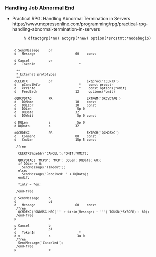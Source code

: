 <h3>Handling Job Abnormal End</h3>
<ul>
<li>Practical RPG: Handling Abnormal Termination in Servers<br />https://www.mcpressonline.com/programming/rpg/practical-rpg-handling-abnormal-termination-in-servers</li>
<code>
     h dftactgrp(*no) actgrp(*new) option(*srcstmt:*nodebugio)
 
     d SendMessage     pr
     d   Message                     60    const

     d Cancel          pr
     d   TokenIn                       *

      **
      * External prototypes
      **
     dCEERTX           pr                  extproc('CEERTX')
     d   pCanclHdlr                    *    const procptr
     d   errInfo                       *    const options(*omit)
     d   FeedBack                    12     options(*omit)

     dQRCVDTAQ         PR                  EXTPGM('QRCVDTAQ')
     d   DQName                      10    const
     d   DQLibr                      10    const
     d   DQLen                        5p 0
     d   DQData                      32
     d   DQWait                       5p 0 const
 
     d DQLen           s              5p 0
     d DQData          s             32
 
     dQCMDEXC          PR                  EXTPGM('QCMDEXC')
     d   Command                     80    const
     d   CmdLen                      15p 5 const

      /free

       CEERTX(%paddr('CANCEL'):*OMIT:*OMIT);

       QRCVDTAQ( 'MCPQ': 'MCP': DQLen: DQData: 60);
       if DQLen = 0;
         SendMessage('Timeout');
       else;
         SendMessage('Received: ' + DQData);
       endif;

       *inlr = *on;

      /end-free

     p SendMessage     b
     d                 pi
     d   Message                     60    const
      /free
       QCMDEXC('SNDMSG MSG(''' + %trim(Message) + ''') TOUSR(*SYSOPR)': 80);
      /end-free
     p                 e

     p Cancel          b
     d                 pi
     d   TokenIn                       *
     d x               s              3u 0
      /free
       SendMessage('Canceled');
      /end-free
     p                 e
</code>
</li>
</ul>
